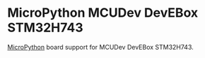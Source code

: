 # MicroPython MCUDev DevEBox STM32H743

[MicroPython](https://micropython.org) board support for MCUDev DevEBox STM32H743.